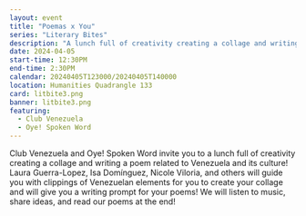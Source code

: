 ```yaml
---
layout: event
title: "Poemas x You"
series: "Literary Bites"
description: "A lunch full of creativity creating a collage and writing a poem related to Venezuela and its culture!"
date: 2024-04-05
start-time: 12:30PM
end-time: 2:30PM
calendar: 20240405T123000/20240405T140000
location: Humanities Quadrangle 133
card: litbite3.png
banner: litbite3.png
featuring:
  - Club Venezuela
  - Oye! Spoken Word
---
```


Club Venezuela and Oye! Spoken Word invite you to a lunch full of creativity creating a collage and writing a poem related to Venezuela and its culture! Laura Guerra-Lopez, Isa Domínguez, Nicole Viloria, and others will guide you with clippings of Venezuelan elements for you to create your collage and will give you a writing prompt for your poems! We will listen to music, share ideas, and read our poems at the end!

